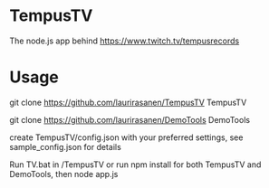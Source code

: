 # TempusTV
The node.js app behind https://www.twitch.tv/tempusrecords

# Usage
git clone https://github.com/laurirasanen/TempusTV TempusTV

git clone https://github.com/laurirasanen/DemoTools DemoTools

create TempusTV/config.json with your preferred settings, see sample_config.json for details

Run TV.bat in /TempusTV or run npm install for both TempusTV and DemoTools, then node app.js
